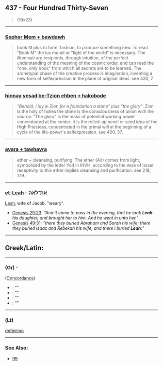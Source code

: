 ## 437 - Four Hundred Thirty-Seven
> (19x23)

---

### [Sepher Mem + bawdawh](/keys/SPR-MIM.BDA)
> book M plus to form, fashion, to produce something new. To read "Book M" the lux mundi or "light of the world" is necessary. The illuminati are recipients, through intuition, of the perfect understanding of the meaning of the cosmic order, and can read the "one, only book" from which all secrets are to be learned. The archetypal phase of the creative process is imagination, inventing a new form of selfexpression in the plane of original ideas. see 430, 7.

---

### [hinnay yesad be-Tzion ehben + hakobode](/keys/HNNI.ISD.BTzIVN.ABN.HKBVD)
> _"Behold, I lay in Zion for a foundation a stone"_ plus _"the glory"_. Zion is the holy of holies the stone is the consciousness of union with the source. "The glory" is the mass of potential working power concentrated at the center. It is the rolled-up scroll or seed idea of the High Priestess, concentrated in the primal will at the beginning of a cycle of the life-power's selfexpression. see 400, 37.

---

### [avara + tawhayra](/keys/AVIRA.THRH)
> ether + cleansing, purifying. The ether (Air) comes from light, symbolized by the letter Yod in IHVH, according to the wise of Israel. receptivity to this ether implies cleansing and purification. see 218, 219.

---

### [et-Leah](/keys/ATh-LAH) - את־לאה
[Leah](https://biblehub.com/hebrew/leah_3812.htm), wife of Jacob. "weary".

- [Genesis 29:23](https://biblehub.com/genesis/29-23.htm): _"And it came to pass in the evening, that he took **Leah** his daughter, and brought her to him. And he went in unto her."_
- [Genesis 49:31](https://biblehub.com/genesis/49-31.htm): _"there they buried Abraham and Sarah his wife; there they buried Isaac and Rebekah his wife; and there I buried **Leah**:"_

---

## Greek/Latin:

---

### [](/greek?word=) (Gr) -

([Concordance]())

- [](): _""_
- [](): _""_
- [](): _""_
- [](): _""_

---

### [](/latin?word=) (Lt)

[definition](http://archives.nd.edu/cgi-bin/wordz.pl?keyword=THE_WORD)

---

### See Also:

- [99](99)
